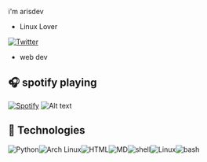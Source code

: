 i'm arisdev 

- Linux Lover

[![Twitter](https://img.shields.io/badge/twitter-%231DA1F2.svg?&style=for-the-badge&logo=twitter&logoColor=white)](https://x.com/elArisDev)
- web dev
## :headphones: spotify playing

[![Spotify](https://readme-spotify.warengonzaga.com/api/spotify)](https://open.spotify.com/intl-es/track/28BHwinU69xKIlL7vVln2k?si=aad23110bbd849d0)
![Alt text](https://spotify-recently-played-readme.vercel.app/api?user=31dk2lo2gu5n4liehmxndidymybe&unique={true|1|on|yes})
## :wrench: Technologies

![Python](https://img.shields.io/badge/Python-14354C?style=for-the-badge&logo=python&logoColor=white)![Arch Linux](https://img.shields.io/badge/Arch_Linux-1793D1?style=for-the-badge&logo=arch-linux&logoColor=white)![HTML](https://img.shields.io/badge/HTML5-E34F26?style=for-the-badge&logo=html5&logoColor=white)![MD](https://img.shields.io/badge/Markdown-000000?style=for-the-badge&logo=markdown&logoColor=white)![shell](https://img.shields.io/badge/Shell_Script-121011?style=for-the-badge&logo=gnu-bash&logoColor=white)![Linux](https://img.shields.io/badge/Linux-FCC624?style=for-the-badge&logo=linux&logoColor=black)![bash](https://img.shields.io/badge/GNU%20Bash-4EAA25?style=for-the-badge&logo=GNU%20Bash&logoColor=white)


<!-- BLOG-POST-LIST:END -->


